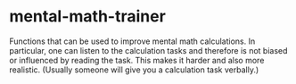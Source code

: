 # mental-math-trainer

Functions that can be used to improve mental math calculations. In particular, one can listen to the calculation tasks and therefore is not biased or influenced by reading the task. This makes it harder and also more realistic. (Usually someone will give you a calculation task verbally.)
